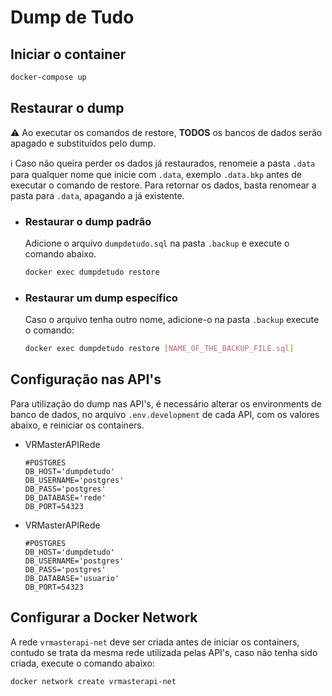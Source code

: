 # Dump de Tudo

## Iniciar o container
    
```bash
docker-compose up
```

## Restaurar o dump

⚠️ Ao executar os comandos de restore, **TODOS** os bancos de dados serão apagado e substituídos pelo dump.

ℹ️ Caso não queira perder os dados já restaurados, renomeie a pasta `.data` para  qualquer nome que inicie com `.data`, exemplo `.data.bkp` antes de executar o comando de restore. Para retornar os dados, basta renomear a pasta para `.data`, apagando a já existente.

- ### Restaurar o dump padrão

    Adicione o arquivo `dumpdetudo.sql` na pasta `.backup` e execute o comando abaixo.

    ```bash
    docker exec dumpdetudo restore
    ```

- ### Restaurar um dump específico

    Caso o arquivo tenha outro nome, adicione-o na pasta `.backup` execute o comando:

    ```bash
    docker exec dumpdetudo restore [NAME_OF_THE_BACKUP_FILE.sql]
    ```

## Configuração nas API's

Para utilização do dump nas API's, é necessário alterar os environments de banco de dados, no arquivo `.env.development` de cada API, com os valores abaixo, e reiniciar os containers.

- VRMasterAPIRede
    ```env
    #POSTGRES
    DB_HOST='dumpdetudo'
    DB_USERNAME='postgres'
    DB_PASS='postgres'
    DB_DATABASE='rede'
    DB_PORT=54323
    ```
- VRMasterAPIRede
    ```env
    #POSTGRES
    DB_HOST='dumpdetudo'
    DB_USERNAME='postgres'
    DB_PASS='postgres'
    DB_DATABASE='usuario'
    DB_PORT=54323
    ```

## Configurar a Docker Network

A rede `vrmasterapi-net` deve ser criada antes de iniciar os containers, contudo se trata da mesma rede utilizada pelas API's, caso não tenha sido criada, execute o comando abaixo:

```bash 
docker network create vrmasterapi-net
```